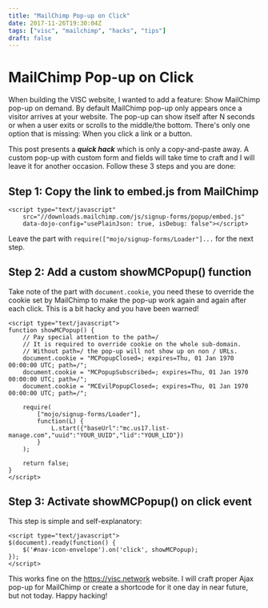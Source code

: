 ```yaml
---
title: "MailChimp Pop-up on Click"
date: 2017-11-26T19:30:04Z
tags: ["visc", "mailchimp", "hacks", "tips"]
draft: false
---
```


# MailChimp Pop-up on Click

When building the VISC website, I wanted to add a feature: Show MailChimp pop-up on demand. By default MailChimp pop-up only appears once a visitor arrives at your website. The pop-up can show itself after N seconds or when a user exits or scrolls to the middle/the bottom. There's only one option that is missing: When you click a link or a button.

This post presents a **_quick hack_** which is only a copy-and-paste away. A custom pop-up with custom form and fields will take time to craft and I will leave it for another occasion. Follow these 3 steps and you are done:

## Step 1: Copy the link to embed.js from MailChimp

```
<script type="text/javascript"
    src="//downloads.mailchimp.com/js/signup-forms/popup/embed.js"
    data-dojo-config="usePlainJson: true, isDebug: false"></script>
```

Leave the part with `require(["mojo/signup-forms/Loader"]...` for the next step.

## Step 2: Add a custom showMCPopup() function

Take note of the part with `document.cookie`, you need these to override the cookie set by MailChimp to make the pop-up work again and again after each click. This is a bit hacky and you have been warned!

```
<script type="text/javascript">
function showMCPopup() {
    // Pay special attention to the path=/
    // It is required to override cookie on the whole sub-domain.
    // Without path=/ the pop-up will not show up on non / URLs.
    document.cookie = "MCPopupClosed=; expires=Thu, 01 Jan 1970 00:00:00 UTC; path=/";
    document.cookie = "MCPopupSubscribed=; expires=Thu, 01 Jan 1970 00:00:00 UTC; path=/";
    document.cookie = "MCEvilPopupClosed=; expires=Thu, 01 Jan 1970 00:00:00 UTC; path=/";

    require(
        ["mojo/signup-forms/Loader"],
        function(L) {
            L.start({"baseUrl":"mc.us17.list-manage.com","uuid":"YOUR_UUID","lid":"YOUR_LID"})
        }
    );

    return false;
}
</script>
```

## Step 3: Activate showMCPopup() on click event

This step is simple and self-explanatory:

```
<script type="text/javascript">
$(document).ready(function() {
    $('#nav-icon-envelope').on('click', showMCPopup);
});
</script>
```

This works fine on the https://visc.network website. I will craft proper Ajax pop-up for MailChimp or create a shortcode for it one day in near future, but not today. Happy hacking!
